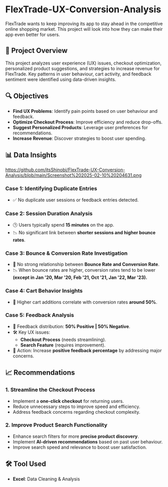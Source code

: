 # FlexTrade-UX-Conversion-Analysis
FlexTrade wants to keep improving its app to stay ahead in the competitive online shopping market. This project will look into how they can make their app even better for users.

## 📌 Project Overview
This project analyzes user experience (UX) issues, checkout optimization, personalized product suggestions, and strategies to increase revenue for FlexTrade. Key patterns in user behaviour, cart activity, and feedback sentiment were identified using data-driven insights.

## 🔍 Objectives
- **Find UX Problems**: Identify pain points based on user behaviour and feedback.
- **Optimize Checkout Process**: Improve efficiency and reduce drop-offs.
- **Suggest Personalized Products**: Leverage user preferences for recommendations.
- **Increase Revenue**: Discover strategies to boost user spending.

## 📊 Data Insights
https://github.com/itsShinobi/FlexTrade-UX-Conversion-Analysis/blob/main/Screenshot%202025-02-10%20204631.png

### **Case 1: Identifying Duplicate Entries**
- ✅ No duplicate user sessions or feedback entries detected.

### **Case 2: Session Duration Analysis**
- 🕒 Users typically spend **15 minutes** on the app.
- 📉 No significant link between **shorter sessions and higher bounce rates**.

### **Case 3: Bounce & Conversion Rate Investigation**
- 🔄 No strong relationship between **Bounce Rate and Conversion Rate**.
- 📉 When bounce rates are higher, conversion rates tend to be lower **(except in Jan '20, Mar '20, Feb '21, Oct '21, Jan '22, Mar '23).**

### **Case 4: Cart Behavior Insights**
- 🛒 Higher cart additions correlate with conversion rates **around 50%**.

### **Case 5: Feedback Analysis**
- 🔄 Feedback distribution: **50% Positive | 50% Negative**.
- 🛠️ Key UX issues:
  - **Checkout Process** (needs streamlining).
  - **Search Feature** (requires improvement).
- 🎯 Action: Increase **positive feedback percentage** by addressing major concerns.

## 📈 Recommendations
### **1. Streamline the Checkout Process**
- Implement a **one-click checkout** for returning users.
- Reduce unnecessary steps to improve speed and efficiency.
- Address feedback concerns regarding checkout complexity.

### **2. Improve Product Search Functionality**
- Enhance search filters for more **precise product discovery**.
- Implement **AI-driven recommendations** based on past user behaviour.
- Improve search speed and relevance to boost user satisfaction.

## 🛠️ Tool Used
- **Excel**: Data Cleaning & Analysis
